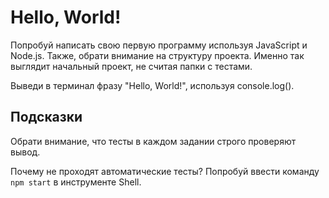# Hello, World!

Попробуй написать свою первую программу используя JavaScript и Node.js. Также, обрати внимание на структуру проекта. Именно так выглядит начальный проект, не считая папки с тестами.

Выведи в терминал фразу "Hello, World!", используя console.log(). 

## Подсказки
Обрати внимание, что тесты в каждом задании строго проверяют вывод. 

Почему не проходят автоматические тесты? Попробуй ввести команду `npm start` в инструменте Shell.
